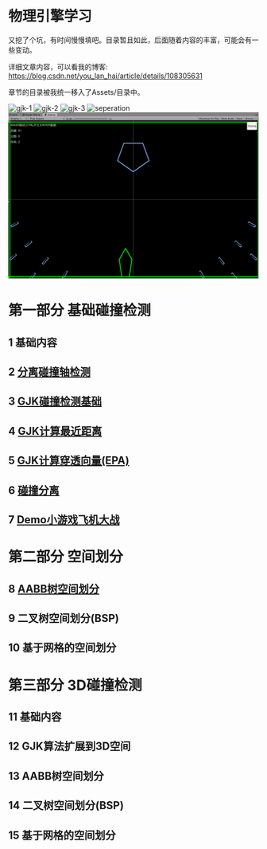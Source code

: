 物理引擎学习
====================
又挖了个坑，有时间慢慢填吧。目录暂且如此，后面随着内容的丰富，可能会有一些变动。

详细文章内容，可以看我的博客: https://blog.csdn.net/you_lan_hai/article/details/108305631

章节的目录被我统一移入了Assets/目录中。

![gjk-1](Assets/03-gjk/Image/gjk-1.gif)
![gjk-2](Assets/04-gjk-closest-point/Image/gjk2-1.gif)
![gjk-3](Assets/05-gjk-epa/Image/gjk3-1.gif)
![seperation](Assets/06-seperation/Image/seperation.gif)
![demo](Assets/07-2d-demo/Image/image.gif)


# 第一部分 基础碰撞检测
## 1 基础内容
## 2 [分离碰撞轴检测](Assets/02-sat)
## 3 [GJK碰撞检测基础](Assets/03-gjk/README.md)
## 4 [GJK计算最近距离](Assets/04-gjk-closest-point/README.md)
## 5 [GJK计算穿透向量(EPA)](Assets/05-gjk-epa/README.md)
## 6 [碰撞分离](Assets/06-seperation)
## 7 [Demo小游戏飞机大战](Assets/07-2d-demo)

# 第二部分 空间划分
## 8 [AABB树空间划分]((Assets/08-aabb-tree))
## 9 二叉树空间划分(BSP)
## 10 基于网格的空间划分

# 第三部分 3D碰撞检测
## 11 基础内容
## 12 GJK算法扩展到3D空间
## 13 AABB树空间划分
## 14 二叉树空间划分(BSP)
## 15 基于网格的空间划分

